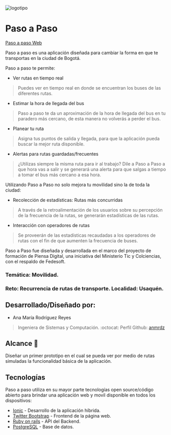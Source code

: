 ![logotipo](https://github.com/TalentoBogotaFedesoft/fundacion-futuro-169-biciapp/raw/master/proyecto/prototipo_inicial/logotipo.png)

# Paso a Paso 

[Paso a paso Web](https://goo.gl/2mC4SJ)

Paso a paso es una aplicación diseñada para cambiar la forma en que te transportas en la ciudad de Bogotá.

Paso a paso te permite:
- Ver rutas en tiempo real
> Puedes ver en tiempo real en donde se encuentran los buses de las diferentes rutas.
- Estimar la hora de llegada del bus
> Paso a paso te da un aproximación de la hora de llegada del bus en tu paradero más cercano, de esta manera no volverás a perder el bus.
- Planear tu ruta
> Asigna tus puntos de salida y llegada, para que la aplicación pueda buscar la mejor ruta disponible. 
- Alertas para rutas guardadas/frecuentes
> ¿Utilizas siempre la misma ruta para ir al trabajo? Dile a Paso a Paso a que hora vas a salir y se generará una alerta para que salgas a tiempo a tomar el bus más cercano a esa hora.

Utilizando Paso a Paso no solo mejora tu movilidad sino la de toda la ciudad:

- Recolección de estadísticas: Rutas más concurridas
> A través de la retroalimentación de los usuarios sobre su percepción de la frecuencia de la rutas, se generarán estadísticas de las rutas.

-  Interacción con operadores de rutas
> Se proveerán de las estadísticas recaudadas a los operadores de rutas con el fin de que aumenten la frecuencia de buses. 


Paso a Paso fue diseñada y desarrollada en el marco del proyecto de formación de Piensa Digital, una iniciativa del Ministerio Tic y Colciencias, con el respaldo de Fedesoft.

### Temática: Movilidad. 
### Reto: Recurrencia de rutas de transporte. Localidad: Usaquén. 

## Desarrollado/Diseñado por: 
- Ana María Rodríguez Reyes
> Ingeniera de Sistemas y Computación.
> :octocat: Perfil Github: [anmrdz]



## Alcance :rocket:
 Diseñar un primer prototipo en el cual se pueda ver por medio de rutas simuladas la funcionalidad básica de la aplicación. 


## Tecnologías

Paso a paso utiliza en su mayor parte tecnologías open source/código abierto para brindar una aplicación web y movil disponible en todos los dispositivos:

* [Ionic] - Desarrollo de la aplicación híbrida.
* [Twitter Bootstrap] - Frontend de la página web. 
* [Ruby on rails] - API del Backend.
* [PostgreSQL] - Base de datos.


[//]: # 
    [anmrdz]: <https://github.com/anmrdz/>
    [Twitter Bootstrap]: <http://twitter.github.com/bootstrap/>
    [PostgreSQL]: <https://www.postgresql.org/>
    [Ruby on rails]: <https://rubyonrails.org/>
    [Ionic]: <https://ionicframework.com/>

